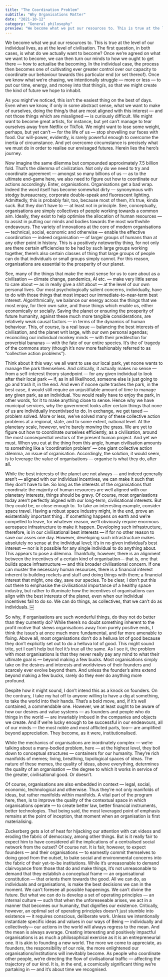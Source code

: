 ```yaml
---
title: "The Coordination Problem"
subtitle: "Why Organisations Matter"
date: "2021-10-12"
category: "General philosophy"
preview: "We become what we put our resources to. This is true at the level of our individual lives, as at the level of civilisation. The first question, in both cases, is what do we actually want to become? Once we’re agreed on what we want to become, we can then turn our minds to how we ought to get there — how to actualise the becoming."
---
```


We become what we put our resources to. This is true at the level of our individual lives, as at the level of civilisation. The first question, in both cases, is what do we actually want to become? Once we’re agreed on what we want to become, we can then turn our minds to how we ought to get there — how to actualise the becoming. In the individual case, the process then becomes one of cultivating ever greater control over our capacity to coordinate our behaviour towards this particular end (or set thereof). Once we know what we’re chasing, we intentionally struggle — more or less — to put our time, energy, and money into that thing/s, so that we might create the kind of future we hope to inhabit.

As you might’ve noticed, this isn’t the easiest thing on the best of days. Even when we know, if only in some abstract sense, what we want to make of ourselves, doing the thing/s that are most aligned with this interest — and not those things which are misaligned — is curiously difficult. We might want to become great artists, for instance, but yet can’t manage to tear ourselves away from Netflix or TikTok. We might want to lose some weight, perhaps, but yet can’t — for the life of us — stop shovelling our faces with food. Our will-power, evidently, is rarely powerful enough to overcome the inertia of circumstance. And yet overcome circumstance is precisely what we must do in order to realise our envisaged futures. Herein lies the hero’s journey.

Now imagine the same dilemma but compounded approximately 7.5 billion fold. That’s the dilemma of civilization. Not only do we need to try and coordinate agreement — amongst so many billions of us — as to the ultimate end-game here, we also need to figure out how to coordinate our actions accordingly. Enter, organisations.
Organisations get a bad wrap. Indeed the word itself has become somewhat dirty — synonymous with stodgy bureaucracy, corporate double-speak and fluorescent lighting. Admittedly, this is probably fair, too, because most of them, it’s true, kinda suck. But they don’t have to — at least not in principle. See, conceptually, organisations are simply collectives of people working towards a common aim. Ideally, they exist to help optimise the allocation of human resources — to assist in putting our minds and bodies towards the most worthwhile endeavours. The variety of innovations at the core of modern organisations — technical, social, economic and otherwise — enable the effective coordination — indeed organisation — of larger groups of humans than at any other point in history. This is a positively noteworthy thing, for not only are there certain efficiencies to be had by such large groups working together, there’s also certain classes of thing that large groups of people can do that individuals or small groups simply cannot. For this reason, organisations are essential to the prosperity of our planet.

See, many of the things that make the most sense for us to care about as a civilisation — climate change, pandemics, AI etc. — make very little sense to care about — as in really give a shit about — at the level of our own personal lives. Our most psychologically salient concerns, individually, have to do with those things that most impact our immediate-to-near-term best interest. Algorithmically, we balance our energy across the things that we most enjoy, for their own sake, and those things which enable us, either economically or socially. Saving the planet or ensuring the prosperity of future humanity, against these much more tangible considerations, are relatively weak causal factors — in terms of the dynamics of human behaviour.
This, of course, is a real issue — balancing the best interests of civilisation, and the planet writ large, with our own personal agendas; reconciling our individual monkey minds — with their predilection for proverbial bananas — with the fate of our entire species. It’s the ol’ tragedy of the commons story (though it’s now more fashionably referred to as “collective action problems”).

Think about it this way: we all want to use our local park, yet noone wants to manage the park themselves. And critically, it actually makes no sense — from a self-interest theory standpoint — for any given individual to look after their local park — if, as in all likelihood, someone else is just going to go and trash it, in the end. And even if noone quite trashes the park, in the best case, it would still require an unjustifiable amount of time to manage any given park, as an individual. You would really have to enjoy the park, in other words, for it to make anything close to sense. Hence why we have municipal services, why the government looks after certain things that none of us are individually incentivised to do. In exchange, we get taxed — problem solved.
More or less, we’ve solved many of these collective action problems at a regional, state, and to some extent, national level. At the planetary scale, however, we’re barely mowing the grass. We are yet to figure out how to coordinate ourselves efficiently, as a civilisation, around the most consequential vectors of the present human project. And yet we must.
When you cut at the thing from this angle, human civilisation amounts to something like a ‘coordination problem’ — one giant collective action dilemma, an issue of organisation. Accordingly, the solution, it would seem, is to leverage the value of organisations — organise is what they do, after all.

While the best interests of the planet are not always — and indeed generally aren’t — aligned with our individual incentives, we can make it such that they don’t have to be. So long as the interests of the organisations that coordinate the majority of human resources are well aligned with our planetary interests, things should be gravy. Of course, most organisations today aren’t perfectly aligned with our long-term, civilisational interests. But they could be, or close enough to.
To take an interesting example, consider space travel. Having a robust space industry might, in the end, prove an existentially important thing . If something happens on earth and we’re compelled to leave, for whatever reason, we’ll obviously require enormous aerospace infrastructure to make it happen. Developing such infrastructure, therefore, is in our civilisational best interests — if for no other reason to save our asses one day. However, developing such infrastructure makes absolutely no sense at the individual level; it’s in no given individual’s best interest — nor is it possible for any single individual to do anything about. This appears to pose a dilemma. Thankfully, however, there is an alignment between the incentives of a certain kind of organisation— that is, one that builds space infrastructure — and this broader civilisational concern. If one can muster the necessary human resources, there is a financial interest inherent to building rockets and stuff and doing things with them; a financial interest that might, one day, save our species. To be clear, I don’t put this out there to emphasise the civilisational importance of a healthy space industry, but rather to illuminate how the incentives of organisations can align with the best interests of the planet, even when our individual incentives fail to do so. We can do things, as collectives, that we can’t do as individuals.
￼

So why, if organisations are such wonderful things, do they not do better than they currently do? While there’s no doubt something inherent to the profit motive that skews organisations away from purely positive ends, I think the issue’s at once much more fundamental, and far more amenable to fixing. Above all, most organisations don’t do a helluva lot of good because they don’t explicitly set out to do a helluva lot of good. This might sound trite, yet I can’t help but feel it’s true all the same. As I see it, the problem with most organisations is that they never really pay any mind to what their ultimate goal is — beyond making a few bucks. Most organisations simply take on the desires and interests and worldviews of their founders and scarcely ever evolve beyond them. And unless the founder’s aims extend beyond making a few bucks, rarely do they ever do anything more profound.

Despite how it might sound, I don’t intend this as a knock on founders. On the contrary, I take my hat off to anyone willing to have a dig at something, to take the world into their hands. That’s a bold move, and, if it’s well contained, a commendable one. However, we at least ought to be aware of how our desires and value systems — as founders and people who do things in the world — are invariably imbued in the companies and objects we create. And if we’re lucky enough to be successful in our endeavours, all of our minds — the most noble and most afflicted parts, too— are amplified beyond appreciation. They become, as it were, institutionalised.

While the mechanics of organisations are inordinately complex — we’re talking about a many-bodied problem, here — at the highest level, they boil down to conceptual structures — containers for our humanity. They’re rich manifolds of memes; living, breathing, topological spaces of ideas. The nature of these memes, the quality of ideas, above everything, determines the quality of an organisation — the degree to which it works in service of the greater, civilisational good. Or doesn’t.

Of course, organisations are also embedded in context — legal, social, economic, technological and otherwise. Thus they’re not only manifolds of ideas, but rather manifolds within manifolds. A vital part of the program here, then, is to improve the quality of the contextual space in which organisations operate — to create better law, better financial instruments, better technologies. That being said, the most leveraged point of emphasis remains at the point of inception, that moment when an organisation is first materialising.

Zuckerberg gets a lot of heat for hijacking our attention with cat videos and eroding the fabric of democracy, among other things. But is it really fair to expect him to have considered all the implications of a centralised social network from the outset? Of course not. It is fair, however, to expect founders — and their organisations — to earnestly commit themselves to doing good from the outset, to bake social and environmental concerns into the fabric of their yet-to-be institutions. While it’s unreasonable to demand clairvoyance from those that do and make things, it’s not unreasonable to demand that they establish a conceptual frame — an organisational constitution — that orients them towards the good. All we can do, as individuals and organisations, is make the best decisions we can in the moment. We can’t foresee all possible happenings. We can’t divine the future. But what we can do is develop a set of operating principles — an internal culture — such that when the unforeseeable arises, we act in a manner that becomes our humanity, that dignifies our existence. Critically, however, an optimal set of operating principles doesn’t just stumble into existence — it requires conscious, deliberate work. Unless we intentionally instantiate specific ideas and values in our ways of Being — individually and collectively— our actions in the world will always regress to the mean. And the mean is always average.
Creating interesting and positively impactful organisations is as much a philosophical exercise as it is an entrepreneurial one. It is akin to founding a new world. The more we come to appreciate, as founders, the responsibility of our role, the more enlightened our organisations/institutions will inevitably become. As people who coordinate other people, we’re directing the flow of civilisational traffic — affecting the trajectory of our kind. It is, in the end, a cosmically significant thing we’re partaking in — and it’s about time we recognised.
